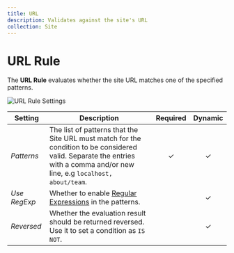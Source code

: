 ```yaml
---
title: URL
description: Validates against the site's URL
collection: Site
---
```


# URL Rule

<div class="tm-resource-icon">
    <!--@include: ./assets/rule-url.svg-->
</div>

The **URL Rule** evaluates whether the site URL matches one of the specified patterns.

![URL Rule Settings](./assets//rule-url.webp)

| Setting      | Description                                                                                                                                                                 | Required | Dynamic  |
| ------------ | --------------------------------------------------------------------------------------------------------------------------------------------------------------------------- | :------: | :------: |
| _Patterns_   | The list of patterns that the Site URL must match for the condition to be considered valid. Separate the entries with a comma and/or new line, e.g `localhost, about/team`. | &#x2713; | &#x2713; |
| _Use RegExp_ | Whether to enable [Regular Expressions](https://regex101.com) in the patterns.                                                                                              |          | &#x2713; |
| _Reversed_   | Whether the evaluation result should be returned reversed. Use it to set a condition as `IS NOT`.                                                                           |          | &#x2713; |

<!--@include: ./advanced-rule-settings-->
